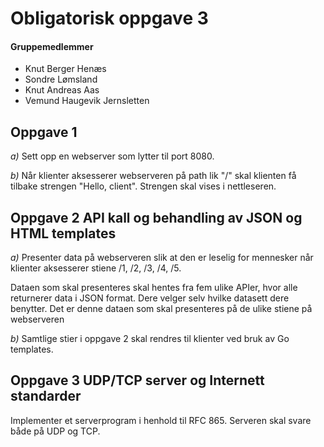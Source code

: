 # Obligatorisk oppgave 3 #

#### Gruppemedlemmer ####
* Knut Berger Henæs
* Sondre Lømsland
* Knut Andreas Aas
* Vemund Haugevik Jernsletten


## Oppgave 1 ##

*a)* Sett opp en webserver som lytter til port 8080.

*b)* Når klienter aksesserer webserveren på path lik "/" skal klienten få tilbake strengen "Hello, client".
Strengen skal vises i nettleseren.


## Oppgave 2 API kall og behandling av JSON og HTML templates ##

*a)* Presenter data på webserveren slik at den er leselig for mennesker når klienter aksesserer stiene /1, /2, /3, /4, /5.

Dataen som skal presenteres skal hentes fra fem ulike APIer, hvor alle returnerer data i JSON format. Dere velger selv hvilke datasett dere benytter. Det er denne dataen som skal presenteres på de ulike stiene på webserveren

*b)* Samtlige stier i oppgave 2 skal rendres til klienter ved bruk av Go templates.

 

## Oppgave 3 UDP/TCP server og Internett standarder ##

Implementer et serverprogram i henhold til RFC 865. Serveren skal svare både på UDP og TCP.
